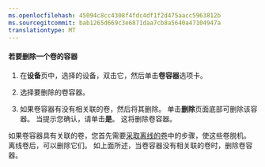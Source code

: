 ```yaml
---
ms.openlocfilehash: 45094c8cc4308f4fdc4df1f2d475aacc5963812b
ms.sourcegitcommit: bab1265d669c3e6871daa7cb8a5640a47104947a
translationtype: MT
---
```

<properties 
   pageTitle="删除 StorSimple 卷容器"
   description="说明如何使用 StorSimple 管理器服务卷容器页面删除卷容器。"
   services="storsimple"
   documentationCenter="NA"
   authors="SharS"
   manager="carolz"
   editor="" />
<tags 
   ms.service="storsimple"
   ms.devlang="NA"
   ms.topic="article"
   ms.tgt_pltfrm="NA"
   ms.workload="TBD"
   ms.date="08/14/2015"
   ms.author="v-sharos" />


#### 若要删除一个卷的容器

1. 在**设备**页中，选择的设备，双击它，然后单击**卷容器**选项卡。

2. 选择要删除的卷容器。

3. 如果卷容器有没有相关联的卷，然后将其删除。 单击**删除**页面底部可删除该容器。 当提示您确认，请单击**是**。 这将删除卷容器。

如果卷容器具有关联的卷，您首先需要[采取离线的卷](../articles/storsimple/storsimple-manage-volumes.md#take-a-volume-offline)中的步骤，使这些卷脱机。 离线卷后，可以删除它们。 如上面所述，当卷容器没有相关联的卷时，删除卷容器。
